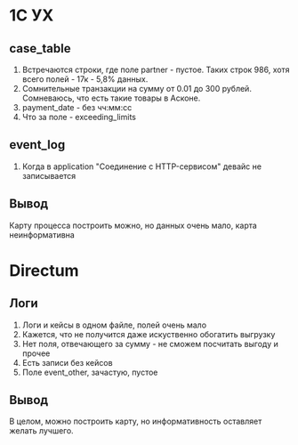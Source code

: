 # 1С УХ
## case_table
1. Встречаются строки, где поле partner - пустое. Таких строк 986, хотя всего полей - 17к - 5,8% данных. 
2. Сомнительные транзакции на сумму от 0.01 до 300 рублей. Сомневаюсь, что есть такие товары в Асконе.
3. payment_date - без чч:мм:сс
4. Что за поле - exceeding_limits

## event_log
1. Когда в application "Cоединение c HTTP-сервисом" девайс не записывается

## Вывод
Карту процесса построить можно, но данных очень мало, карта неинформативна

# Directum
## Логи
1. Логи и кейсы в одном файле, полей очень мало
2. Кажется, что не получится даже искуственно обогатить выгрузку
3. Нет поля, отвечающего за сумму - не сможем посчитать выгоду и прочее
4. Есть записи без кейсов
5. Поле event_other, зачастую, пустое

## Вывод
В целом, можно построить карту, но информативность оставляет желать лучшего. 
